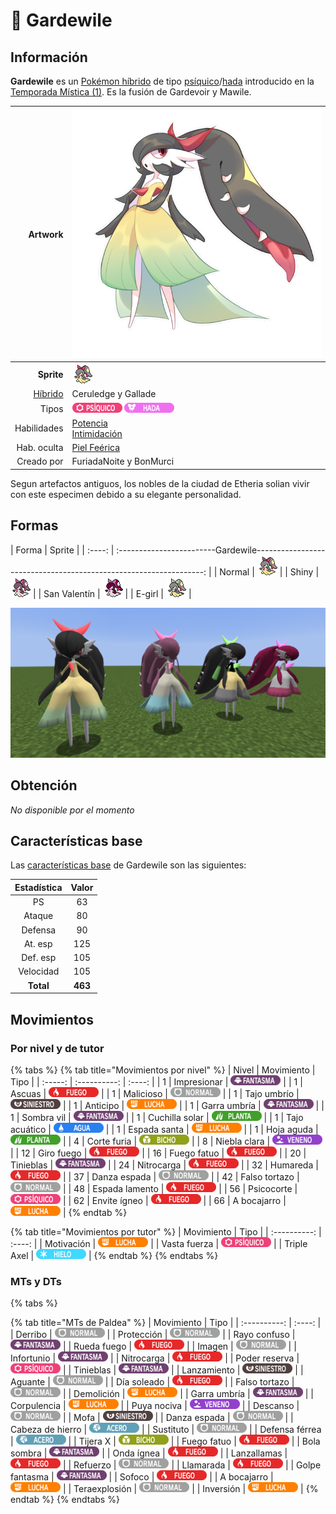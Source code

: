 # 🧬 Gardewile

## Información

**Gardewile** es un [Pokémon híbrido](hibrido-mismapeon.md) de tipo [psíquico](https://www.wikidex.net/wiki/Tipo_psiquico)/[hada](https://www.wikidex.net/wiki/Tipo_Hada) introducido en la [Temporada Mística (1)](./). Es la fusión de Gardevoir y Mawile.

|                     **Artwork** | ![Artwork de Gardewile](../../images/pokemon/temporada-1/Gardewile.png)                                                                                    |
| ------------------------------: | -------------------------------------------------------------------------------------------------------------------------------------- |
|                      **Sprite** | ![Sprite de Gardewile](../../images/pokemon/temporada-1/Gardewile-sprite.png)                                                          |
| [Híbrido](#) | Ceruledge y Gallade                                                                                                                     |
|                           Tipos | ![Tipo psiquico](../../images/pokemon/tipos/tipo_psiquico.png) ![Tipo hada](../../images/pokemon/tipos/tipo_hada.png)        |
|                     Habilidades | [Potencia](https://www.wikidex.net/wiki/Potencia)<br>[Intimidación](https://www.wikidex.net/wiki/Intimidación) |
|                     Hab. oculta | [Piel Feérica](https://www.wikidex.net/wiki/Piel_fe%C3%A9rica)                                                                       |
|                      Creado por | FuriadaNoite y BonMurci                                                                                                                |

Segun artefactos antiguos, los nobles de la ciudad de Etheria solian vivir con este especimen debido a su elegante personalidad.

## Formas

|  Forma |                                            Sprite                                           |
| :----: | :------------------------Gardewile-----------------------------------------------------------------: |
| Normal |        ![Sprite de Gardewile](../../images/pokemon/temporada-1/Gardewile-sprite.png)        |
|  Shiny |  ![Sprite de Gardewile Shiny](../../images/pokemon/temporada-1/Gardewile-sprite-shiny.png)  |
| San Valentín | ![Sprite de Gardewile San Valentín](../../images/pokemon/temporada-1/Gardewile-sprite-valentines.png) |
| E-girl | ![Sprite de Gardewile E-girl](../../images/pokemon/temporada-1/Gardewile-sprite-egirl.png) |

![Formas de Gardewile](../../images/pokemon/temporada-1/Gardewile-formas.png)

## Obtención

*No disponible por el momento*

## Características base

Las [características base](https://www.wikidex.net/wiki/Caracter%C3%ADsticas) de Gardewile son las siguientes:

| Estadística |  Valor  |
| :---------: | :-----: |
|      PS     |    63   |
|    Ataque   |    80   |
|   Defensa   |    90   |
|   At. esp   |   125   |
|   Def. esp  |   105   |
|  Velocidad  |   105   |
|  **Total**  | **463** |

## Movimientos

### Por nivel y de tutor

{% tabs %}
{% tab title="Movimientos por nivel" %}
| Nivel | Movimiento | Tipo |
| :-----: | :----------: | :----: |
| 1 | Impresionar | ![tipo fantasma](../../images/pokemon/tipos/tipo_fantasma.png) |
| 1 | Ascuas | ![tipo fuego](../../images/pokemon/tipos/tipo_fuego.png) |
| 1 | Malicioso | ![tipo normal](../../images/pokemon/tipos/tipo_normal.png) |
| 1 | Tajo umbrío | ![tipo siniestro](../../images/pokemon/tipos/tipo_siniestro.png) |
| 1 | Anticipo | ![tipo lucha](../../images/pokemon/tipos/tipo_lucha.png) |
| 1 | Garra umbría | ![tipo fantasma](../../images/pokemon/tipos/tipo_fantasma.png) |
| 1 | Sombra vil | ![tipo fantasma](../../images/pokemon/tipos/tipo_fantasma.png) |
| 1 | Cuchilla solar | ![tipo planta](../../images/pokemon/tipos/tipo_planta.png) |
| 1 | Tajo acuático | ![tipo agua](../../images/pokemon/tipos/tipo_agua.png) |
| 1 | Espada santa | ![tipo lucha](../../images/pokemon/tipos/tipo_lucha.png) |
| 1 | Hoja aguda | ![tipo planta](../../images/pokemon/tipos/tipo_planta.png) |
| 4 | Corte furia | ![tipo bicho](../../images/pokemon/tipos/tipo_bicho.png) |
| 8 | Niebla clara | ![tipo veneno](../../images/pokemon/tipos/tipo_veneno.png) |
| 12 | Giro fuego | ![tipo fuego](../../images/pokemon/tipos/tipo_fuego.png) |
| 16 | Fuego fatuo | ![tipo fuego](../../images/pokemon/tipos/tipo_fuego.png) |
| 20 | Tinieblas | ![tipo fantasma](../../images/pokemon/tipos/tipo_fantasma.png) |
| 24 | Nitrocarga | ![tipo fuego](../../images/pokemon/tipos/tipo_fuego.png) |
| 32 | Humareda | ![tipo fuego](../../images/pokemon/tipos/tipo_fuego.png) |
| 37 | Danza espada | ![tipo normal](../../images/pokemon/tipos/tipo_normal.png) |
| 42 | Falso tortazo | ![tipo normal](../../images/pokemon/tipos/tipo_normal.png) |
| 48 | Espada lamento | ![tipo fuego](../../images/pokemon/tipos/tipo_fuego.png) |
| 56 | Psicocorte | ![tipo psiquico](../../images/pokemon/tipos/tipo_psiquico.png) |
| 62 | Envite ígneo | ![tipo fuego](../../images/pokemon/tipos/tipo_fuego.png) |
| 66 | A bocajarro | ![tipo lucha](../../images/pokemon/tipos/tipo_lucha.png) |
{% endtab %}

{% tab title="Movimientos por tutor" %}
| Movimiento | Tipo |
| :----------: | :----: |
| Motivación | ![tipo lucha](../../images/pokemon/tipos/tipo_lucha.png) |
| Vasta fuerza | ![tipo psiquico](../../images/pokemon/tipos/tipo_psiquico.png) |
| Triple Axel | ![tipo hielo](../../images/pokemon/tipos/tipo_hielo.png) |
{% endtab %}
{% endtabs %}

### MTs y DTs
{% tabs %}

{% tab title="MTs de Paldea" %}
| Movimiento | Tipo |
| :----------: | :----: |
| Derribo | ![tipo normal](../../images/pokemon/tipos/tipo_normal.png) |
| Protección | ![tipo normal](../../images/pokemon/tipos/tipo_normal.png) |
| Rayo confuso | ![tipo fantasma](../../images/pokemon/tipos/tipo_fantasma.png) |
| Rueda fuego | ![tipo fuego](../../images/pokemon/tipos/tipo_fuego.png) |
| Imagen | ![tipo normal](../../images/pokemon/tipos/tipo_normal.png) |
| Infortunio | ![tipo fantasma](../../images/pokemon/tipos/tipo_fantasma.png) |
| Nitrocarga | ![tipo fuego](../../images/pokemon/tipos/tipo_fuego.png) |
| Poder reserva | ![tipo psiquico](../../images/pokemon/tipos/tipo_psiquico.png) |
| Tinieblas | ![tipo fantasma](../../images/pokemon/tipos/tipo_fantasma.png) |
| Lanzamiento | ![tipo siniestro](../../images/pokemon/tipos/tipo_siniestro.png) |
| Aguante | ![tipo normal](../../images/pokemon/tipos/tipo_normal.png) |
| Día soleado | ![tipo fuego](../../images/pokemon/tipos/tipo_fuego.png) |
| Falso tortazo | ![tipo normal](../../images/pokemon/tipos/tipo_normal.png) |
| Demolición | ![tipo lucha](../../images/pokemon/tipos/tipo_lucha.png) |
| Garra umbría | ![tipo fantasma](../../images/pokemon/tipos/tipo_fantasma.png) |
| Corpulencia | ![tipo lucha](../../images/pokemon/tipos/tipo_lucha.png) |
| Puya nociva | ![tipo veneno](../../images/pokemon/tipos/tipo_veneno.png) |
| Descanso | ![tipo normal](../../images/pokemon/tipos/tipo_normal.png) |
| Mofa | ![tipo siniestro](../../images/pokemon/tipos/tipo_siniestro.png) |
| Danza espada | ![tipo normal](../../images/pokemon/tipos/tipo_normal.png) |
| Cabeza de hierro | ![tipo acero](../../images/pokemon/tipos/tipo_acero.png) |
| Sustituto | ![tipo normal](../../images/pokemon/tipos/tipo_normal.png) |
| Defensa férrea | ![tipo acero](../../images/pokemon/tipos/tipo_acero.png) |
| Tijera X | ![tipo bicho](../../images/pokemon/tipos/tipo_bicho.png) |
| Fuego fatuo | ![tipo fuego](../../images/pokemon/tipos/tipo_fuego.png) |
| Bola sombra | ![tipo fantasma](../../images/pokemon/tipos/tipo_fantasma.png) |
| Onda ígnea | ![tipo fuego](../../images/pokemon/tipos/tipo_fuego.png) |
| Lanzallamas | ![tipo fuego](../../images/pokemon/tipos/tipo_fuego.png) |
| Refuerzo | ![tipo normal](../../images/pokemon/tipos/tipo_normal.png) |
| Llamarada | ![tipo fuego](../../images/pokemon/tipos/tipo_fuego.png) |
| Golpe fantasma | ![tipo fantasma](../../images/pokemon/tipos/tipo_fantasma.png) |
| Sofoco | ![tipo fuego](../../images/pokemon/tipos/tipo_fuego.png) |
| A bocajarro | ![tipo lucha](../../images/pokemon/tipos/tipo_lucha.png) |
| Teraexplosión | ![tipo normal](../../images/pokemon/tipos/tipo_normal.png) |
| Inversión | ![tipo lucha](../../images/pokemon/tipos/tipo_lucha.png) |
{% endtab %}
{% endtabs %}
